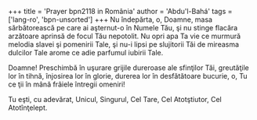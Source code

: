 +++
title = 'Prayer bpn2118 in România'
author = 'Abdu'l-Bahá'
tags = ['lang-ro', 'bpn-unsorted']
+++
Nu îndepărta, o, Doamne, masa sărbătorească pe care ai aşternut-o în Numele Tău, şi nu stinge flacăra arzătoare aprinsă de focul Tău nepotolit. Nu opri apa Ta vie ce murmură melodia slavei şi pomenirii Tale, şi nu-i lipsi pe slujitorii Tăi de mireasma dulcilor Tale arome ce adie parfumul iubirii Tale.

Doamne! Preschimbă în uşurare grijile dureroase ale sfinţilor Tăi, greutăţile lor în tihnă, înjosirea lor în glorie, durerea lor în desfătătoare bucurie, o, Tu ce ţii în mână frâiele întregii omeniri!

Tu eşti, cu adevărat, Unicul, Singurul, Cel Tare, Cel Atotştiutor, Cel Atotînţelept.

